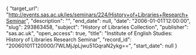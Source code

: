 {
  "target_url": "http://events.sas.ac.uk/ies/seminars/224/History+of+Libraries+Research+Seminar", 
  "description": "", 
  "end_date": null, 
  "date": "2006-01-01T12:00:00", 
  "slug": 293863458, 
  "subject": "History of Libraries Collection", 
  "publisher": "sas.ac.uk", 
  "open_access": true, 
  "title": "Institute of English Studies: History of Libraries Research Seminar", 
  "record_id": "20060101T120000/7WLMjJpLjwu51GqraN2ykg==", 
  "start_date": null
}

